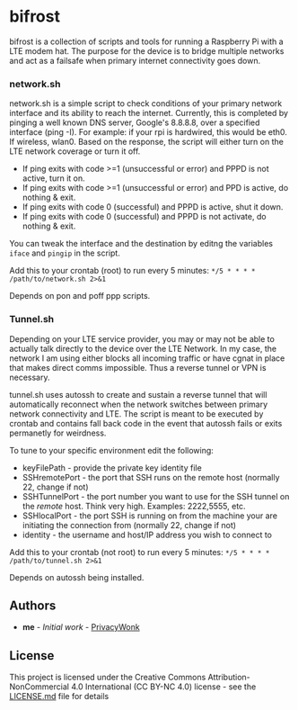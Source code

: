 # bifrost

bifrost is a collection of scripts and tools for running a Raspberry Pi with a LTE modem hat. The purpose for the device is to bridge multiple networks and act as a failsafe when primary internet connectivity goes down.

### network.sh

network.sh is a simple script to check conditions of your primary network interface and its ability to reach the internet. Currently, this is completed by pinging a well known DNS server, Google's 8.8.8.8, over a specified interface (ping -I). For example: if your rpi is hardwired, this would be eth0. If wireless, wlan0.  Based on the response, the script will either turn on the LTE network coverage or turn it off. 

* If ping exits with code >=1 (unsuccessful or error) and PPPD is not active, turn it on.
* If ping exits with code >=1 (unsuccessful or error) and PPD is active, do nothing & exit.
* If ping exits with code 0 (successful) and PPPD is active, shut it down.
* If ping exits with code 0 (successful) and PPPD is not activate, do nothing & exit.

You can tweak the interface and the destination by editng the variables ```iface``` and ```pingip``` in the script.

Add this to your crontab (root) to run every 5 minutes: ```*/5 * * * * /path/to/network.sh 2>&1```

Depends on pon and poff ppp scripts. 


### Tunnel.sh

Depending on your LTE service provider, you may or may not be able to actually talk directly to the device over the LTE Network. In my case, the network I am using either blocks all incoming traffic or have cgnat in place that makes direct comms impossible. Thus a reverse tunnel or VPN is necessary.

tunnel.sh uses autossh to create and sustain a reverse tunnel that will automatically reconnect when the network switches between primary network connectivity and LTE. The script is meant to be executed by crontab and contains fall back code in the event that autossh fails or exits permanetly for weirdness. 

To tune to your specific environment edit the following:

* keyFilePath - provide the private key identity file
* SSHremotePort - the port that SSH runs on the remote host (normally 22, change if not)
* SSHTunnelPort - the port number you want to use for the SSH tunnel on the *remote* host. Think very high. Examples: 2222,5555, etc.
* SSHlocalPort - the port SSH is running on from the machine your are initiating the connection from (normally 22, change if not)
* identity - the username and host/IP address you wish to connect to

Add this to your crontab (not root) to run every 5 minutes: ```*/5 * * * * /path/to/tunnel.sh 2>&1```

Depends on autossh being installed. 

## Authors

* **me** - *Initial work* - [PrivacyWonk](https://github.com/PrivacyWonk)

## License

This project is licensed under the Creative Commons Attribution-NonCommercial 4.0 International (CC BY-NC 4.0) license  - see the [LICENSE.md](LICENSE.md) file for details


